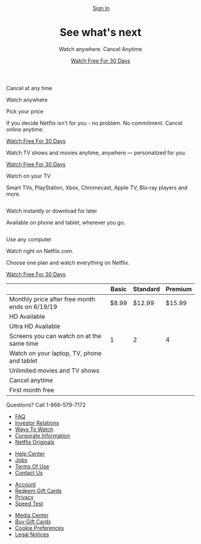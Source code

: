 <!DOCTYPE html>
<html lang="en">
<head>
    <meta charset="UTF-8">
    <meta name="viewport" content="width=device-width, initial-scale=1.0">
    <title>Netflix</title>
    <link rel="stylesheet" href="style.css">
</head>
<body>
    <header class="showcase">
    <div class="showcase-top">
      <img src="https://i.ibb.co/r5krrdz/logo.png" alt="" />
      <a href="#" class="btn btn-rounded">Sign In</a>
    </div>
    <div class="showcase-content">
      <h1>See what's next</h1>
      <p>Watch anywhere. Cancel Anytime</p>
      <a href="#" class="btn btn-xl"
        >Watch Free For 30 Days <i class="fas fa-chevron-right btn-icon"></i
      ></a>
    </div>
  </header>
  <section class="tabs">
    <div class="container">
      <div id="tab-1" class="tab-item tab-border">
        <i class="fas fa-door-open fa-3x"></i>
        <p class="hide-sm">Cancel at any time</p>
      </div>
      <div id="tab-2" class="tab-item">
        <i class="fas fa-tablet-alt fa-3x"></i>
        <p class="hide-sm">Watch anywhere</p>
      </div>
      <div id="tab-3" class="tab-item">
        <i class="fas fa-tags fa-3x"></i>
        <p class="hide-sm">Pick your price</p>
      </div>
    </div>
  </section>
  <section class="tab-content">
    <div class="container">
      <!-- Tab Content 1 -->
      <div id="tab-1-content" class="tab-content-item show">
        <div class="tab-1-content-inner">
          <div>
            <p class="text-lg">
              If you decide Netflix isn't for you - no problem. No commitment.
              Cancel online anytime.
            </p>
            <a href="#" class="btn btn-lg">Watch Free For 30 Days</a>
          </div>
          <img src="https://i.ibb.co/J2xDJV7/tab-content-1.png" alt="" />
        </div>
      </div>
      <!-- Tab Content 2 -->
      <div id="tab-2-content" class="tab-content-item">
        <div class="tab-2-content-top">
          <p class="text-lg">
            Watch TV shows and movies anytime, anywhere — personalized for
            you.
          </p>
          <a href="#" class="btn btn-lg">Watch Free For 30 Days</a>
        </div>
        <div class="tab-2-content-bottom">
          <div>
            <img src="https://i.ibb.co/DpdN7Gn/tab-content-2-1.png" alt="" />
            <p class="text-md">
              Watch on your TV
            </p>
            <p class="text-dark">
              Smart TVs, PlayStation, Xbox, Chromecast, Apple TV, Blu-ray
              players and more.
            </p>
          </div>
          <div>
            <img src="https://i.ibb.co/R3r1SPX/tab-content-2-2.png" alt="" />
            <p class="text-md">
              Watch instantly or download for later
            </p>
            <p class="text-dark">
              Available on phone and tablet, wherever you go.
            </p>
          </div>
          <div>
            <img src="https://i.ibb.co/gDhnwWn/tab-content-2-3.png" alt="" />
            <p class="text-md">
              Use any computer
            </p>
            <p class="text-dark">
              Watch right on Netflix.com.
            </p>
          </div>
        </div>
      </div>
      <!-- Tab Content 3 -->
      <div id="tab-3-content" class="tab-content-item">
        <div class="text-center">
          <p class="text-lg">
            Choose one plan and watch everything on Netflix.
          </p>
          <a href="#" class="btn btn-lg">Watch Free For 30 Days</a>
        </div>
        <table class="table">
          <thead>
            <tr>
              <th></th>
              <th>Basic</th>
              <th>Standard</th>
              <th>Premium</th>
            </tr>
          </thead>
          <tbody>
            <tr>
              <td>Monthly price after free month ends on 6/19/19</td>
              <td>$8.99</td>
              <td>$12.99</td>
              <td>$15.99</td>
            </tr>
            <tr>
              <td>HD Available</td>
              <td><i class="fas fa-times"></i></td>
              <td><i class="fas fa-check"></i></td>
              <td><i class="fas fa-check"></i></td>
            </tr>
            <tr>
              <td>Ultra HD Available</td>
              <td><i class="fas fa-times"></i></td>
              <td><i class="fas fa-times"></i></td>
              <td><i class="fas fa-check"></i></td>
            </tr>
            <tr>
              <td>Screens you can watch on at the same time</td>
              <td>1</td>
              <td>2</td>
              <td>4</td>
            </tr>
            <tr>
              <td>Watch on your laptop, TV, phone and tablet</td>
              <td><i class="fas fa-check"></i></td>
              <td><i class="fas fa-check"></i></td>
              <td><i class="fas fa-check"></i></td>
            </tr>
            <tr>
              <td>Unlimited movies and TV shows</td>
              <td><i class="fas fa-check"></i></td>
              <td><i class="fas fa-check"></i></td>
              <td><i class="fas fa-check"></i></td>
            </tr>
            <tr>
              <td>Cancel anytime</td>
              <td><i class="fas fa-check"></i></td>
              <td><i class="fas fa-check"></i></td>
              <td><i class="fas fa-check"></i></td>
            </tr>
            <tr>
              <td>First month free</td>
              <td><i class="fas fa-check"></i></td>
              <td><i class="fas fa-check"></i></td>
              <td><i class="fas fa-check"></i></td>
            </tr>
          </tbody>
        </table>
      </div>
    </div>
  </section>
  <footer class="footer">
    <p>Questions? Call 1-866-579-7172</p>
    <div class="footer-cols">
      <ul>
        <li><a href="#">FAQ</a></li>
        <li><a href="#">Investor Relations</a></li>
        <li><a href="#">Ways To Watch</a></li>
        <li><a href="#">Corporate Information</a></li>
        <li><a href="#">Netflix Originals</a></li>
      </ul>
      <ul>
        <li><a href="#">Help Center</a></li>
        <li><a href="#">Jobs</a></li>
        <li><a href="#">Terms Of Use</a></li>
        <li><a href="#">Contact Us</a></li>
      </ul>
      <ul>
        <li><a href="#">Account</a></li>
        <li><a href="#">Redeem Gift Cards</a></li>
        <li><a href="#">Privacy</a></li>
        <li><a href="#">Speed Test</a></li>
      </ul>
      <ul>
        <li><a href="#">Media Center</a></li>
        <li><a href="#">Buy Gift Cards</a></li>
        <li><a href="#">Cookie Preferences</a></li>
        <li><a href="#">Legal Notices</a></li>
      </ul>
    </div>
  </footer>
  <script src="netflix.js"></script>
  </head>
  </body>
